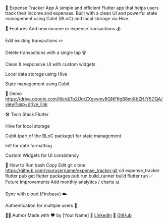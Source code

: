 💸 Expense Tracker App
A simple and efficient Flutter app that helps users track their income and expenses. Built with a clean UI and powerful state management using Cubit (BLoC) and local storage via Hive.

🚀 Features
Add new income or expense transactions 💰

Edit existing transactions ✏️

Delete transactions with a single tap 🗑️

Clean & responsive UI with custom widgets

Local data storage using Hive

State management using Cubit

📸 Demo
https://drive.google.com/file/d/1b2UqrZXgvymy8QNF6g88mlXbZHtY5DQA/view?usp=drive_link

🛠️ Tech Stack
Flutter

Hive for local storage

Cubit (part of the BLoC package) for state management

Intl for date formatting

Custom Widgets for UI consistency

🧪 How to Run
bash
Copy
Edit
git clone https://github.com/yourusername/expense_tracker.git
cd expense_tracker
flutter pub get
flutter packages pub run build_runner build
flutter run
✅ Future Improvements
Add monthly analytics / charts 📊

Sync with cloud (Firebase) ☁️

Authentication for multiple users 🔐

🙋‍♂️ Author
Made with ❤️ by [Your Name]
🔗 [LinkedIn](https://www.linkedin.com/in/mostafa-yousry-451993221/)
🔗 [GitHub](https://github.com/MostafaYousry12)
